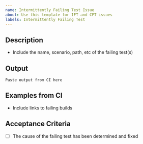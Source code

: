 ```yaml
---
name: Intermittently Failing Test Issue
about: Use this template for IFT and CFT issues
labels: Intermittently Failing Test
---
```


## Description
- Include the name, scenario, path, etc of the failing test(s)

## Output
```
Paste output from CI here
```

## Examples from CI
* Include links to failing builds

## Acceptance Criteria
- [ ] The cause of the failing test has been determined and fixed
